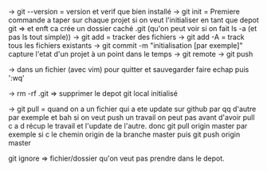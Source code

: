 

-> git --version = version et verif que bien installé 
-> git init  = Premiere commande a taper sur chaque projet si on veut l'initialiser en tant que depot git  => et enft ca crée un dossier caché .git (qu'on peut voir si on fait ls -a (et pas ls tout simple))
-> git add = tracker des fichiers 
-> git add -A = track tous les fichiers existants 
-> git commit -m "initialisation [par exemple]" capture l'etat d'un projet à un point dans le temps
-> git remote
-> git push 
 

-> dans un fichier (avec vim) pour quitter et sauvegarder faire echap puis ':wq' 

-> rm -rf .git => supprimer le depot git local initialisé 

-> git pull = quand on a un fichier qui a ete update sur github par qq d'autre par exemple et bah si on veut push un travail on peut pas avant d'avoir pull c a d récup le travail et l'update de l'autre. 
donc git pull origin master par exemple si c le chemin origin de la branche master puis git push origin master 

git ignore => fichier/dossier qu'on veut pas prendre dans le depot. 